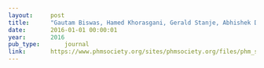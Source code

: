 ```yaml
---
layout:     post
title:      "Gautam Biswas, Hamed Khorasgani, Gerald Stanje, Abhishek Dubey, Somnath Deb, and Sudipto Ghoshal. A data-driven approach for mode and anomaly detection from spacecraft telemetry streams. International Journal of Prognostics and Health Management, feb 2016."
date:       2016-01-01 00:00:01
year:       2016
pub_type:       journal
link:       https://www.phmsociety.org/sites/phmsociety.org/files/phm_submission/2016/ijphm_16_033.pdf
---
```

